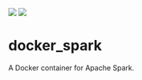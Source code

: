[![](https://images.microbadger.com/badges/image/siaarzh/docker_spark.svg)](https://microbadger.com/images/siaarzh/docker_spark "Get your own image badge on microbadger.com") [![](https://images.microbadger.com/badges/version/siaarzh/docker_spark:2.3.1.svg)](https://microbadger.com/images/siaarzh/docker_spark:2.3.1 "Get your own version badge on microbadger.com")

# docker_spark

A Docker container for Apache Spark.

